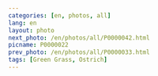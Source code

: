 ```yaml
---
categories: [en, photos, all]
lang: en
layout: photo
next_photo: /en/photos/all/P0000042.html
picname: P0000022
prev_photo: /en/photos/all/P0000033.html
tags: [Green Grass, Ostrich]
---
```

